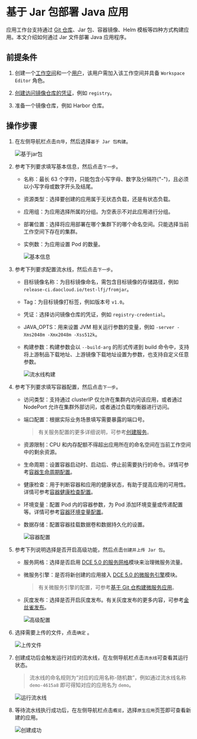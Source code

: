 # 基于 Jar 包部署 Java 应用

应用工作台支持通过 [Git 仓库](create-app-git.md)、Jar 包、容器镜像、Helm 模板等四种方式构建应用。本文介绍如何通过 Jar 文件部署 Java 应用程序。

## 前提条件

1. 创建一个[工作空间](../../../ghippo/user-guide/workspace/workspace.md)和一个[用户](../../../ghippo/user-guide/access-control/user.md)，该用户需加入该工作空间并具备 `Workspace Editor` 角色。

2. [创建访问镜像仓库的凭证](../pipeline/credential.md)，例如 `registry`。

3. 准备一个镜像仓库，例如 Harbor 仓库。

## 操作步骤

1. 在左侧导航栏点击`向导`，然后选择`基于 Jar 包构建`。

    ![基于jar包](../../images/jar01.png)

2. 参考下列要求填写基本信息，然后点击`下一步`。

    - 名称：最长 63 个字符，只能包含小写字母、数字及分隔符("-")，且必须以小写字母或数字开头及结尾。
    - 资源类型：选择要创建的应用属于无状态负载，还是有状态负载。
    - 应用组：为应用选择所属的分组。为空表示不对此应用进行分组。
    - 部署位置：选择将应用部署在哪个集群下的哪个命名空间。只能选择当前工作空间下存在的集群。
    - 实例数：为应用设置 Pod 的数量。

        ![基本信息](../../images/jar02.png)

3. 参考下列要求配置流水线，然后点击`下一步`。

    - 目标镜像名称：为目标镜像命名，需包含目标镜像的存储路径，例如 `release-ci.daocloud.io/test-lfj/fromjar`。
    - Tag：为目标镜像打标签，例如版本号 `v1.0`。
    - 凭证：选择访问镜像仓库的凭证，例如 `registry-credential`。
    - JAVA_OPTS：用来设置 JVM 相关运行参数的变量，例如 `-server -Xms2048m -Xmx2048m -Xss512k`。
    - 构建参数：构建参数会以 `--build-arg` 的形式传递到 build 命令中，支持将上游制品下载地址、上游镜像下载地址设置为参数，也支持自定义任意参数。

        ![流水线构建](../../images/jar03.png)

4. 参考下列要求填写容器配置，然后点击`下一步`。

    - 访问类型：支持通过 clusterIP 仅允许在集群内访问该应用，或者通过 NodePort 允许在集群外部访问，或者通过负载均衡器进行访问。
    - 端口配置：根据实际业务场景填写需要暴露的端口号。

        > 有关服务配置的更多详细说明，可参考[创建服务](../../../kpanda/user-guide/services-routes/create-services.md)。

    - 资源限制：CPU 和内存配额不得超出应用所在的命名空间在当前工作空间中的剩余资源。

    - 生命周期：设置容器启动时、启动后、停止前需要执行的命令。详情可参考[容器生命周期配置](../../../kpanda/user-guide/workloads/pod-config/lifecycle.md)。

    - 健康检查：用于判断容器和应用的健康状态，有助于提高应用的可用性。详情可参考[容器健康检查配置](../../../kpanda/user-guide/workloads/pod-config/health-check.md)。

    - 环境变量：配置 Pod 内的容器参数，为 Pod 添加环境变量或传递配置等。详情可参考[容器环境变量配置](../../../kpanda/user-guide/workloads/pod-config/env-variables.md)。

    - 数据存储：配置容器挂载数据卷和数据持久化的设置。

        ![容器配置](../../images/jar04.png)

5. 参考下列说明选择是否开启高级功能，然后点击`创建并上传 Jar 包`。

    - 服务网格：选择是否启用 [DCE 5.0 的服务网格](../../../mspider/intro/what.md)模块来治理微服务流量。
    - 微服务引擎：是否将新创建的应用接入 [DCE 5.0 的微服务引擎](../../../skoala/intro/what.md)模块。
        > 有关微服务引擎的配置，可参考[基于 Git 仓构建微服务应用](create-app-git.md)。
    - 灰度发布：选择是否开启灰度发布。有关灰度发布的更多内容，可参考[金丝雀发布](../release/canary.md)。

        ![高级配置](../../images/jar05.png)

6. 选择需要上传的文件，点击`确定` 。

    ![上传文件](../../images/jar06.png)

7. 创建成功后会触发运行对应的流水线，在左侧导航栏点击`流水线`可查看其运行状态。

    > 流水线的命名规则为“对应的应用名称-随机数”，例如通过流水线名称 `demo-4615a8` 即可得知对应的应用名为 `demo`。

    ![运行流水线](../../images/jar07.png)

8. 等待流水线执行成功后，在左侧导航栏点击`概览`，选择`原生应用`页签即可查看新建的应用。

    ![创建成功](../../images/jar08.png)
